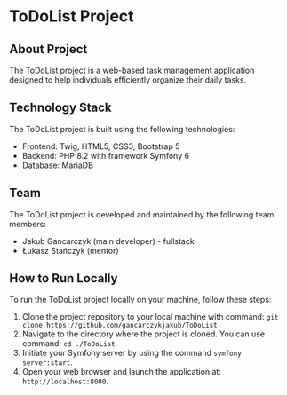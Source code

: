 # ToDoList Project

## About Project
The ToDoList project is a web-based task management application designed to help individuals efficiently organize their daily tasks. 

## Technology Stack
The ToDoList project is built using the following technologies:
- Frontend: Twig, HTML5, CSS3, Bootstrap 5
- Backend: PHP 8.2 with framework Symfony 6
- Database: MariaDB

## Team
The ToDoList project is developed and maintained by the following team members:
- Jakub Gancarczyk (main developer) - fullstack 
- Łukasz Stańczyk (mentor)

## How to Run Locally
To run the ToDoList project locally on your machine, follow these steps:

1. Clone the project repository to your local machine with command: `git clone https://github.com/gancarczykjakub/ToDoList`
2. Navigate to the directory where the project is cloned. You can use command: `cd ./ToDoList`.
3. Initiate your Symfony server by using the command `symfony server:start`.
4. Open your web browser and launch the application at: `http://localhost:8000`.
